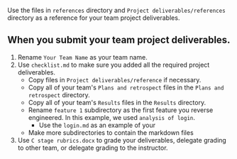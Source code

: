 Use the files in `references` directory and `Project deliverables/references` directory as a reference for your team project deliverables.

## When you submit your team project deliverables.

1. Rename `Your Team Name` as your team name.
2. Use `checklist.md` to make sure you added all the required project deliverables.
    * Copy files in `Project deliverables/reference` if necessary.
    * Copy all of your team's `Plans and retrospect` files in the `Plans and retrospect` directory. 
    * Copy all of your team's `Results` files in the `Results` directory. 
    * Rename `feature 1` subdirectory as the first feature you reverse engineered. In this example, we used `analysis of login`.
        * Use the `login.md` as an example of your 
    * Make more subdirectories to contain the markdown files 
3. Use `C stage rubrics.docx` to grade your deliverables, delegate grading to other team, or delegate grading to the instructor. 